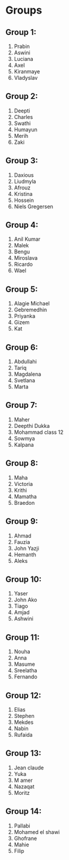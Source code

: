 # Groups

## Group 1:
1. Prabin
1. Aswini
1. Luciana
1. Axel
1. Kiranmaye
1. Vladyslav

## Group 2:
1. Deepti
1. Charles
1. Swathi
1. Humayun
1. Merih
1. Zaki

## Group 3:
1. Daxious
1. Liudmyla
1. Afrouz
1. Kristina
1. Hossein
1. Niels Gregersen

## Group 4:
1. Anil Kumar
1. Malek
1. Bengu
1. Miroslava
1. Ricardo
1. Wael

## Group 5:
1. Alagie Michael
1. Gebremedhin
1. Priyanka
1. Gizem
1. Kat

## Group 6:
1. Abdullahi
1. Tariq
1. Magdalena
1. Svetlana
1. Marta

## Group 7:
1. Maher
1. Deepthi Dukka
1. Mohammad class 12
1. Sowmya
1. Kalpana

## Group 8:
1. Maha
1. Victoria
1. Krithi
1. Mamatha
1. Braedon

## Group 9:
1. Ahmad
1. Fauzia
1. John Yazji
1. Hemanth
1. Aleks

## Group 10:
1. Yaser
1. John Ako
1. Tiago
1. Amjad
1. Ashwini

## Group 11:
1. Nouha
1. Anna
1. Masume
1. Sreelatha
1. Fernando

## Group 12:
1. Elias
1. Stephen
1. Mekdes
1. Nabin
1. Rufaida

## Group 13:
1. Jean claude
1. Yuka
1. M amer
1. Nazaqat
1. Moritz

## Group 14:
1. Pallabi
1. Mohamed el shawi
1. Ghofrane
1. Mahie
1. Filip
